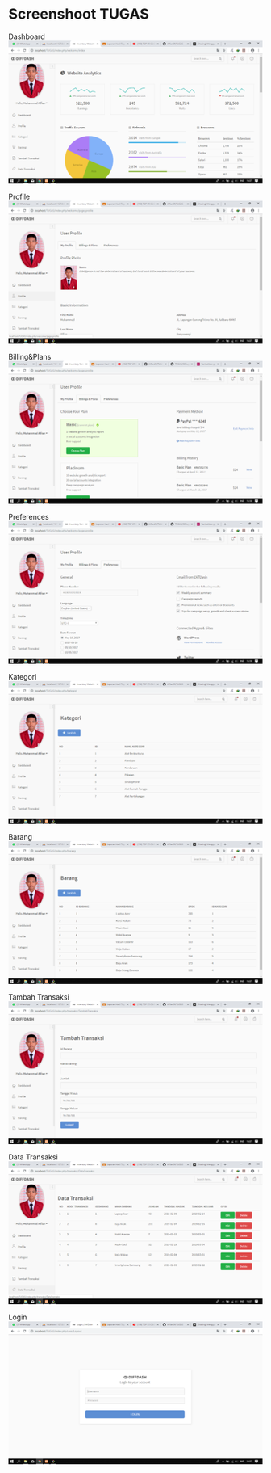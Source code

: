 # Screenshoot TUGAS
Dashboard![alt text](https://github.com/Alfian29/TUGAS/blob/master/SSTugas/dashboard.png)

Profile![alt text](https://github.com/Alfian29/TUGAS/blob/master/SSTugas/profile.png)

Billing&Plans![alt text](https://github.com/Alfian29/TUGAS/blob/master/SSTugas/Billing&Plans.png)

Preferences![alt text](https://github.com/Alfian29/TUGAS/blob/master/SSTugas/preferences.png)

Kategori![alt text](https://github.com/Alfian29/TUGAS/blob/master/SSTugas/kategori.png)

Barang![alt text](https://github.com/Alfian29/TUGAS/blob/master/SSTugas/barang.png)

Tambah Transaksi![alt text](https://github.com/Alfian29/TUGAS/blob/master/SSTugas/tambah_transaksi.png)

Data Transaksi![alt text](https://github.com/Alfian29/TUGAS/blob/master/SSTugas/data_transaksi.png)

Login![alt text](https://github.com/Alfian29/TUGAS/blob/master/SSTugas/login.png)
